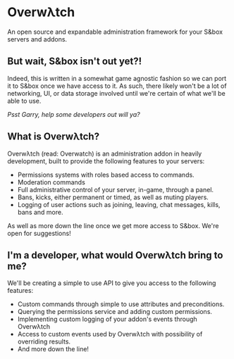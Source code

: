 # Overwλtch
An open source and expandable administration framework for your S&amp;box servers and addons.

## But wait, S&box isn't out yet?!

Indeed, this is written in a somewhat game agnostic fashion so we can port it to S&box once we have access to it.
As such, there likely won't be a lot of networking, UI, or data storage involved until we're certain of what we'll be able to use.

*Psst Garry, help some developers out will ya?*

## What is Overwλtch?

Overwλtch (read: Overwatch) is an administration addon in heavily development, built to provide the following features to your servers:

- Permissions systems with roles based access to commands.
- Moderation commands
- Full administrative control of your server, in-game, through a panel.
- Bans, kicks, either permanent or timed, as well as muting players.
- Logging of user actions such as joining, leaving, chat messages, kills, bans and more.

As well as more down the line once we get more access to S&box. We're open for suggestions!

## I'm a developer, what would Overwλtch bring to me?

We'll be creating a simple to use API to give you access to the following features:

- Custom commands through simple to use attributes and preconditions.
- Querying the permissions service and adding custom permissions.
- Implementing custom logging of your addon's events through Overwλtch
- Access to custom events used by Overwλtch with possibility of overriding results.
- And more down the line!
